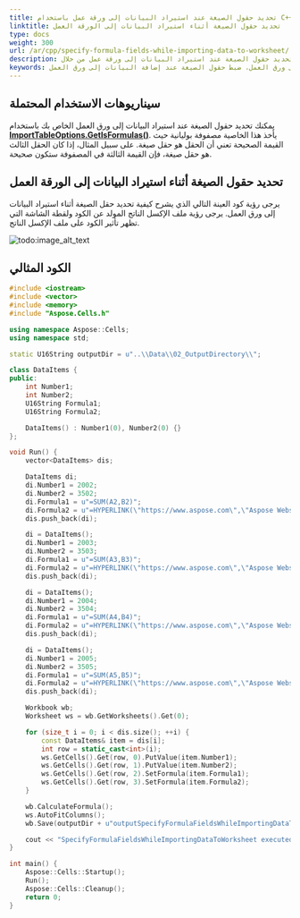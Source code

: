 ```yaml
---
title: تحديد حقول الصيغة عند استيراد البيانات إلى ورقة عمل باستخدام C++
linktitle: تحديد حقول الصيغة أثناء استيراد البيانات إلى الورقة العمل
type: docs
weight: 300
url: /ar/cpp/specify-formula-fields-while-importing-data-to-worksheet/
description: تعلم كيفية تحديد حقول الصيغة عند استيراد البيانات إلى ورقة عمل من خلال API Aspose.Cells for C++.
keywords: تحديد حقول الصيغة أثناء استيراد البيانات إلى ورق العمل، ضبط حقول الصيغة عند إضافة البيانات إلى ورق العمل
---
```


## **سيناريوهات الاستخدام المحتملة**

يمكنك تحديد حقول الصيغة عند استيراد البيانات إلى ورق العمل الخاص بك باستخدام [**ImportTableOptions.GetIsFormulas()**](https://reference.aspose.com/cells/cpp/aspose.cells/importtableoptions/getisformulas/). يأخذ هذا الخاصية مصفوفة بوليانية حيث القيمة الصحيحة تعني أن الحقل هو حقل صيغة. على سبيل المثال، إذا كان الحقل الثالث هو حقل صيغة، فإن القيمة الثالثة في المصفوفة ستكون صحيحة.

## **تحديد حقول الصيغة أثناء استيراد البيانات إلى الورقة العمل**

يرجى رؤية كود العينة التالي الذي يشرح كيفية تحديد حقل الصيغة أثناء استيراد البيانات إلى ورق العمل. يرجى رؤية ملف الإكسل الناتج المولد عن الكود ولقطة الشاشة التي تظهر تأثير الكود على ملف الإكسل الناتج.

![todo:image_alt_text](specify-formula-fields-while-importing-data-to-worksheet_1.png)

## **الكود المثالي**

```cpp
#include <iostream>
#include <vector>
#include <memory>
#include "Aspose.Cells.h"

using namespace Aspose::Cells;
using namespace std;

static U16String outputDir = u"..\\Data\\02_OutputDirectory\\";

class DataItems {
public:
    int Number1;
    int Number2;
    U16String Formula1;
    U16String Formula2;

    DataItems() : Number1(0), Number2(0) {}
};

void Run() {
    vector<DataItems> dis;

    DataItems di;
    di.Number1 = 2002;
    di.Number2 = 3502;
    di.Formula1 = u"=SUM(A2,B2)";
    di.Formula2 = u"=HYPERLINK(\"https://www.aspose.com\",\"Aspose Website\")";
    dis.push_back(di);

    di = DataItems();
    di.Number1 = 2003;
    di.Number2 = 3503;
    di.Formula1 = u"=SUM(A3,B3)";
    di.Formula2 = u"=HYPERLINK(\"https://www.aspose.com\",\"Aspose Website\")";
    dis.push_back(di);

    di = DataItems();
    di.Number1 = 2004;
    di.Number2 = 3504;
    di.Formula1 = u"=SUM(A4,B4)";
    di.Formula2 = u"=HYPERLINK(\"https://www.aspose.com\",\"Aspose Website\")";
    dis.push_back(di);

    di = DataItems();
    di.Number1 = 2005;
    di.Number2 = 3505;
    di.Formula1 = u"=SUM(A5,B5)";
    di.Formula2 = u"=HYPERLINK(\"https://www.aspose.com\",\"Aspose Website\")";
    dis.push_back(di);

    Workbook wb;
    Worksheet ws = wb.GetWorksheets().Get(0);

    for (size_t i = 0; i < dis.size(); ++i) {
        const DataItems& item = dis[i];
        int row = static_cast<int>(i);
        ws.GetCells().Get(row, 0).PutValue(item.Number1);
        ws.GetCells().Get(row, 1).PutValue(item.Number2);
        ws.GetCells().Get(row, 2).SetFormula(item.Formula1);
        ws.GetCells().Get(row, 3).SetFormula(item.Formula2);
    }

    wb.CalculateFormula();
    ws.AutoFitColumns();
    wb.Save(outputDir + u"outputSpecifyFormulaFieldsWhileImportingDataToWorksheet.xlsx");

    cout << "SpecifyFormulaFieldsWhileImportingDataToWorksheet executed successfully." << endl;
}

int main() {
    Aspose::Cells::Startup();
    Run();
    Aspose::Cells::Cleanup();
    return 0;
}
```
